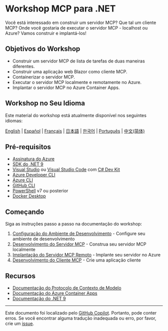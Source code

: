 # Workshop MCP para .NET

Você está interessado em construir um servidor MCP? Que tal um cliente MCP? Onde você gostaria de executar o servidor MCP - localhost ou Azure? Vamos construir e implantá-los!

## Objetivos do Workshop

- Construir um servidor MCP de lista de tarefas de duas maneiras diferentes.
- Construir uma aplicação web Blazor como cliente MCP.
- Containerizar o servidor MCP.
- Executar o servidor MCP localmente e remotamente no Azure.
- Implantar o servidor MCP no Azure Container Apps.

## Workshop no Seu Idioma

Este material do workshop está atualmente disponível nos seguintes idiomas:

[English](../../README.md) | [Español](../es-es/) | [Français](../fr-fr/) | [日本語](../ja-jp/) | [한국어](../ko-kr/) | [Português](./README.md) | [中文(简体)](../zh-cn/)

## Pré-requisitos

- [Assinatura do Azure](https://azure.microsoft.com/free)
- [SDK do .NET 9](https://dotnet.microsoft.com/download/dotnet/9.0)
- [Visual Studio](https://visualstudio.microsoft.com/vs) ou [Visual Studio Code](https://code.visualstudio.com) com [C# Dev Kit](https://marketplace.visualstudio.com/items?itemName=ms-dotnettools.csdevkit)
- [Azure Developer CLI](https://learn.microsoft.com/azure/developer/azure-developer-cli/overview)
- [Azure CLI](https://learn.microsoft.com/cli/azure/what-is-azure-cli)
- [GitHub CLI](https://docs.github.com/github-cli/github-cli/about-github-cli)
- [PowerShell](https://learn.microsoft.com/powershell/scripting/overview) v7 ou posterior
- [Docker Desktop](https://docs.docker.com/desktop/)

## Começando

Siga as instruções passo a passo na documentação do workshop:

1. [Configuração do Ambiente de Desenvolvimento](../../docs/00-setup.md) - Configure seu ambiente de desenvolvimento
1. [Desenvolvimento do Servidor MCP](../../docs/01-mcp-server.md) - Construa seu servidor MCP localmente
1. [Implantação do Servidor MCP Remoto](../../docs/02-mcp-remote-server.md) - Implante seu servidor no Azure
1. [Desenvolvimento do Cliente MCP](../../docs/03-mcp-client.md) - Crie uma aplicação cliente

## Recursos

- [Documentação do Protocolo de Contexto de Modelo](https://modelcontextprotocol.io/)
- [Documentação do Azure Container Apps](https://learn.microsoft.com/azure/container-apps/)
- [Documentação do .NET 9](https://learn.microsoft.com/dotnet/)

---

Este documento foi localizado pelo [GitHub Copilot](https://docs.github.com/copilot/about-github-copilot/what-is-github-copilot). Portanto, pode conter erros. Se você encontrar alguma tradução inadequada ou erro, por favor, crie um [issue](../../issues).